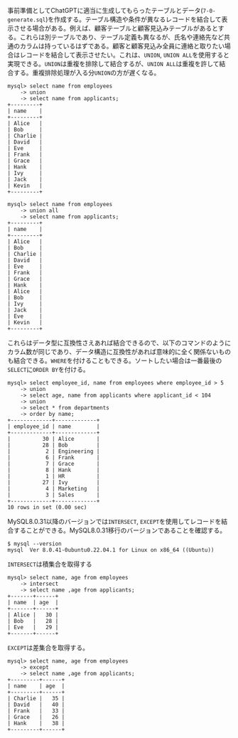事前準備としてChatGPTに適当に生成してもらったテーブルとデータ(`7-0-generate.sql`)を作成する。テーブル構造や条件が異なるレコードを結合して表示させる場合がある。例えば、顧客テーブルと顧客見込みテーブルがあるとする。これらは別テーブルであり、テーブル定義も異なるが、氏名や連絡先など共通のカラムは持っているはずである。顧客と顧客見込み全員に連絡と取りたい場合はレコードを結合して表示させたい。これは、`UNION`, `UNION ALL`を使用すると実現できる。`UNION`は重複を排除して結合するが、`UNION ALL`は重複を許して結合する。重複排除処理が入る分`UNION`の方が遅くなる。
```
mysql> select name from employees
    -> union
    -> select name from applicants;
+---------+
| name    |
+---------+
| Alice   |
| Bob     |
| Charlie |
| David   |
| Eve     |
| Frank   |
| Grace   |
| Hank    |
| Ivy     |
| Jack    |
| Kevin   |
+---------+

mysql> select name from employees
    -> union all
    -> select name from applicants;
+---------+
| name    |
+---------+
| Alice   |
| Bob     |
| Charlie |
| David   |
| Eve     |
| Frank   |
| Grace   |
| Hank    |
| Alice   |
| Bob     |
| Ivy     |
| Jack    |
| Eve     |
| Kevin   |
+---------+
```
これらはデータ型に互換性さえあれば結合できるので、以下のコマンドのようにカラム数が同じであり、データ構造に互換性があれば意味的に全く関係ないものも結合できる。`WHERE`を付けることもできる。ソートしたい場合は一番最後の`SELECT`に`ORDER BY`を付ける。
```
mysql> select employee_id, name from employees where employee_id > 5
    -> union
    -> select age, name from applicants where applicant_id < 104
    -> union
    -> select * from departments
    -> order by name;
+-------------+-------------+
| employee_id | name        |
+-------------+-------------+
|          30 | Alice       |
|          28 | Bob         |
|           2 | Engineering |
|           6 | Frank       |
|           7 | Grace       |
|           8 | Hank        |
|           1 | HR          |
|          27 | Ivy         |
|           4 | Marketing   |
|           3 | Sales       |
+-------------+-------------+
10 rows in set (0.00 sec)
```

MySQL8.0.31以降のバージョンでは`INTERSECT`, `EXCEPT`を使用してレコードを結合することができる。MySQL8.0.31移行のバージョンであることを確認する。
```
$ mysql --version
mysql  Ver 8.0.41-0ubuntu0.22.04.1 for Linux on x86_64 ((Ubuntu))
```

`INTERSECT`は積集合を取得する
```
mysql> select name, age from employees
    -> intersect
    -> select name ,age from applicants;
+-------+------+
| name  | age  |
+-------+------+
| Alice |   30 |
| Bob   |   28 |
| Eve   |   29 |
+-------+------+
```

`EXCEPT`は差集合を取得する。
```
mysql> select name, age from employees
    -> except
    -> select name ,age from applicants;
+---------+------+
| name    | age  |
+---------+------+
| Charlie |   35 |
| David   |   40 |
| Frank   |   33 |
| Grace   |   26 |
| Hank    |   38 |
+---------+------+
```
